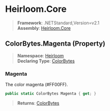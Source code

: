 # Heirloom.Core

> **Framework**: .NETStandard,Version=v2.1  
> **Assembly**: [Heirloom.Core][0]

## ColorBytes.Magenta (Property)

> **Namespace**: [Heirloom][0]  
> **Declaring Type**: [ColorBytes][1]

### Magenta

The color magenta (#FF00FF).

```cs
public static ColorBytes Magenta { get; }
```

> **Returns**: [ColorBytes][1]

[0]: ../../../Heirloom.Core.md
[1]: ../ColorBytes.md
